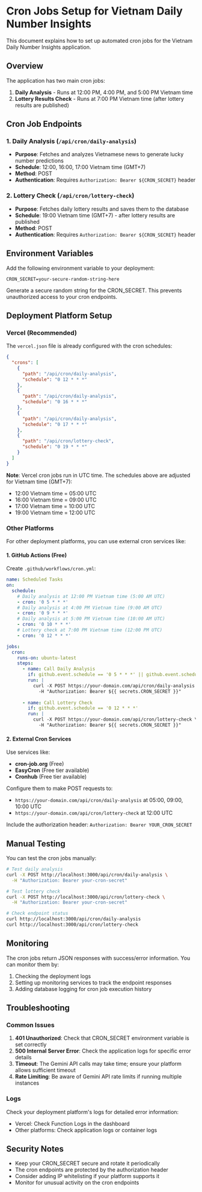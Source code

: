 # Cron Jobs Setup for Vietnam Daily Number Insights

This document explains how to set up automated cron jobs for the Vietnam Daily Number Insights application.

## Overview

The application has two main cron jobs:

1. **Daily Analysis** - Runs at 12:00 PM, 4:00 PM, and 5:00 PM Vietnam time
2. **Lottery Results Check** - Runs at 7:00 PM Vietnam time (after lottery results are published)

## Cron Job Endpoints

### 1. Daily Analysis (`/api/cron/daily-analysis`)
- **Purpose**: Fetches and analyzes Vietnamese news to generate lucky number predictions
- **Schedule**: 12:00, 16:00, 17:00 Vietnam time (GMT+7)
- **Method**: POST
- **Authentication**: Requires `Authorization: Bearer ${CRON_SECRET}` header

### 2. Lottery Check (`/api/cron/lottery-check`)
- **Purpose**: Fetches daily lottery results and saves them to the database
- **Schedule**: 19:00 Vietnam time (GMT+7) - after lottery results are published
- **Method**: POST
- **Authentication**: Requires `Authorization: Bearer ${CRON_SECRET}` header

## Environment Variables

Add the following environment variable to your deployment:

```env
CRON_SECRET=your-secure-random-string-here
```

Generate a secure random string for the CRON_SECRET. This prevents unauthorized access to your cron endpoints.

## Deployment Platform Setup

### Vercel (Recommended)

The `vercel.json` file is already configured with the cron schedules:

```json
{
  "crons": [
    {
      "path": "/api/cron/daily-analysis",
      "schedule": "0 12 * * *"
    },
    {
      "path": "/api/cron/daily-analysis", 
      "schedule": "0 16 * * *"
    },
    {
      "path": "/api/cron/daily-analysis",
      "schedule": "0 17 * * *"
    },
    {
      "path": "/api/cron/lottery-check",
      "schedule": "0 19 * * *"
    }
  ]
}
```

**Note**: Vercel cron jobs run in UTC time. The schedules above are adjusted for Vietnam time (GMT+7):
- 12:00 Vietnam time = 05:00 UTC
- 16:00 Vietnam time = 09:00 UTC  
- 17:00 Vietnam time = 10:00 UTC
- 19:00 Vietnam time = 12:00 UTC

### Other Platforms

For other deployment platforms, you can use external cron services like:

#### 1. GitHub Actions (Free)

Create `.github/workflows/cron.yml`:

```yaml
name: Scheduled Tasks
on:
  schedule:
    # Daily analysis at 12:00 PM Vietnam time (5:00 AM UTC)
    - cron: '0 5 * * *'
    # Daily analysis at 4:00 PM Vietnam time (9:00 AM UTC)
    - cron: '0 9 * * *'
    # Daily analysis at 5:00 PM Vietnam time (10:00 AM UTC)
    - cron: '0 10 * * *'
    # Lottery check at 7:00 PM Vietnam time (12:00 PM UTC)
    - cron: '0 12 * * *'

jobs:
  cron:
    runs-on: ubuntu-latest
    steps:
      - name: Call Daily Analysis
        if: github.event.schedule == '0 5 * * *' || github.event.schedule == '0 9 * * *' || github.event.schedule == '0 10 * * *'
        run: |
          curl -X POST https://your-domain.com/api/cron/daily-analysis \
            -H "Authorization: Bearer ${{ secrets.CRON_SECRET }}"
      
      - name: Call Lottery Check
        if: github.event.schedule == '0 12 * * *'
        run: |
          curl -X POST https://your-domain.com/api/cron/lottery-check \
            -H "Authorization: Bearer ${{ secrets.CRON_SECRET }}"
```

#### 2. External Cron Services

Use services like:
- **cron-job.org** (Free)
- **EasyCron** (Free tier available)
- **Cronhub** (Free tier available)

Configure them to make POST requests to:
- `https://your-domain.com/api/cron/daily-analysis` at 05:00, 09:00, 10:00 UTC
- `https://your-domain.com/api/cron/lottery-check` at 12:00 UTC

Include the authorization header: `Authorization: Bearer YOUR_CRON_SECRET`

## Manual Testing

You can test the cron jobs manually:

```bash
# Test daily analysis
curl -X POST http://localhost:3000/api/cron/daily-analysis \
  -H "Authorization: Bearer your-cron-secret"

# Test lottery check
curl -X POST http://localhost:3000/api/cron/lottery-check \
  -H "Authorization: Bearer your-cron-secret"

# Check endpoint status
curl http://localhost:3000/api/cron/daily-analysis
curl http://localhost:3000/api/cron/lottery-check
```

## Monitoring

The cron jobs return JSON responses with success/error information. You can monitor them by:

1. Checking the deployment logs
2. Setting up monitoring services to track the endpoint responses
3. Adding database logging for cron job execution history

## Troubleshooting

### Common Issues

1. **401 Unauthorized**: Check that CRON_SECRET environment variable is set correctly
2. **500 Internal Server Error**: Check the application logs for specific error details
3. **Timeout**: The Gemini API calls may take time; ensure your platform allows sufficient timeout
4. **Rate Limiting**: Be aware of Gemini API rate limits if running multiple instances

### Logs

Check your deployment platform's logs for detailed error information:
- Vercel: Check Function Logs in the dashboard
- Other platforms: Check application logs or container logs

## Security Notes

- Keep your CRON_SECRET secure and rotate it periodically
- The cron endpoints are protected by the authorization header
- Consider adding IP whitelisting if your platform supports it
- Monitor for unusual activity on the cron endpoints
